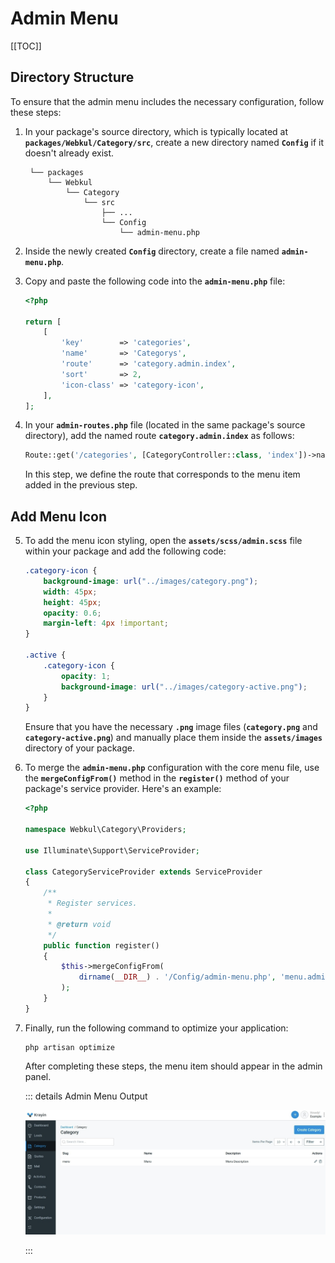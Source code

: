 # Admin Menu

[[TOC]]

## Directory Structure

To ensure that the admin menu includes the necessary configuration, follow these steps:

1. In your package's source directory, which is typically located at **`packages/Webkul/Category/src`**, create a new directory named **`Config`** if it doesn't already exist.
   ```
    └── packages
        └── Webkul
            └── Category
                └── src
                    ├── ...
                    └── Config
                        └── admin-menu.php
   ```

2. Inside the newly created **`Config`** directory, create a file named **`admin-menu.php`**.

3. Copy and paste the following code into the **`admin-menu.php`** file:

    ```php
    <?php

    return [
        [
            'key'        => 'categories',
            'name'       => 'Categorys',
            'route'      => 'category.admin.index',
            'sort'       => 2,
            'icon-class' => 'category-icon',
        ],
    ];
    ```

4. In your **`admin-routes.php`** file (located in the same package's source directory), add the named route **`category.admin.index`** as follows:

    ```php
    Route::get('/categories', [CategoryController::class, 'index'])->name('category.admin.index');
    ```

    In this step, we define the route that corresponds to the menu item added in the previous step.

## Add Menu Icon

5. To add the menu icon styling, open the **`assets/scss/admin.scss`** file within your package and add the following code:

    ```css
    .category-icon {
        background-image: url("../images/category.png");
        width: 45px;
        height: 45px;
        opacity: 0.6;
        margin-left: 4px !important;
    }

    .active {
        .category-icon {
            opacity: 1;
            background-image: url("../images/category-active.png");
        }
    }
    ```

    Ensure that you have the necessary **`.png`** image files (**`category.png`** and **`category-active.png`**) and manually place them inside the **`assets/images`** directory of your package.

6. To merge the **`admin-menu.php`** configuration with the core menu file, use the **`mergeConfigFrom()`** method in the **`register()`** method of your package's service provider. Here's an example:

    ```php
    <?php

    namespace Webkul\Category\Providers;

    use Illuminate\Support\ServiceProvider;

    class CategoryServiceProvider extends ServiceProvider
    {
        /**
         * Register services.
         *
         * @return void
         */
        public function register()
        {
            $this->mergeConfigFrom(
                dirname(__DIR__) . '/Config/admin-menu.php', 'menu.admin'
            );
        }
    }
    ```

7. Finally, run the following command to optimize your application:

    ```
    php artisan optimize
    ```

    After completing these steps, the menu item should appear in the admin panel.

    ::: details Admin Menu Output

    ![Admin Menu Output](../../assets/images/package-development/category-package-output.png)

    :::